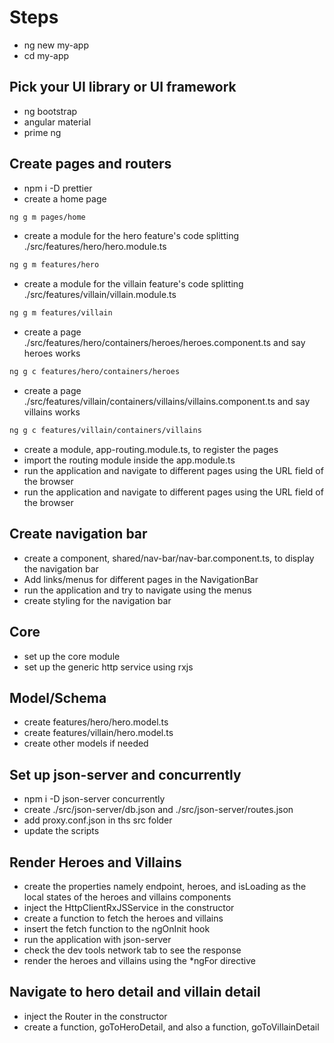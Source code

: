 # Steps

- ng new my-app
- cd my-app

## Pick your UI library or UI framework

- ng bootstrap
- angular material
- prime ng

## Create pages and routers

- npm i -D prettier
- create a home page

```bash
ng g m pages/home
```

- create a module for the hero feature's code splitting ./src/features/hero/hero.module.ts

```bash
ng g m features/hero
```

- create a module for the villain feature's code splitting ./src/features/villain/villain.module.ts

```bash
ng g m features/villain
```

- create a page ./src/features/hero/containers/heroes/heroes.component.ts and say heroes works

```bash
ng g c features/hero/containers/heroes
```

- create a page ./src/features/villain/containers/villains/villains.component.ts and say villains works

```bash
ng g c features/villain/containers/villains
```

- create a module, app-routing.module.ts, to register the pages
- import the routing module inside the app.module.ts
- run the application and navigate to different pages using the URL field of the browser
- run the application and navigate to different pages using the URL field of the browser

## Create navigation bar

- create a component, shared/nav-bar/nav-bar.component.ts, to display the navigation bar
- Add links/menus for different pages in the NavigationBar
- run the application and try to navigate using the menus
- create styling for the navigation bar

## Core

- set up the core module
- set up the generic http service using rxjs

## Model/Schema

- create features/hero/hero.model.ts
- create features/villain/hero.model.ts
- create other models if needed

## Set up json-server and concurrently

- npm i -D json-server concurrently
- create ./src/json-server/db.json and ./src/json-server/routes.json
- add proxy.conf.json in ths src folder
- update the scripts

## Render Heroes and Villains

- create the properties namely endpoint, heroes, and isLoading as the local states of the heroes and villains components
- inject the HttpClientRxJSService in the constructor
- create a function to fetch the heroes and villains
- insert the fetch function to the ngOnInit hook
- run the application with json-server
- check the dev tools network tab to see the response
- render the heroes and villains using the \*ngFor directive

## Navigate to hero detail and villain detail

- inject the Router in the constructor
- create a function, goToHeroDetail, and also a function, goToVillainDetail
